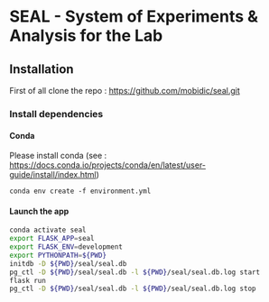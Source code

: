 # SEAL - System of Experiments & Analysis for the Lab

## Installation

First of all clone the repo :
https://github.com/mobidic/seal.git

### Install dependencies
#### Conda
Please install conda (see : https://docs.conda.io/projects/conda/en/latest/user-guide/install/index.html)

`conda env create -f environment.yml`

#### Launch the app

```bash
conda activate seal
export FLASK_APP=seal
export FLASK_ENV=development
export PYTHONPATH=${PWD}
initdb -D ${PWD}/seal/seal.db
pg_ctl -D ${PWD}/seal/seal.db -l ${PWD}/seal/seal.db.log start
flask run
pg_ctl -D ${PWD}/seal/seal.db -l ${PWD}/seal/seal.db.log stop
```
